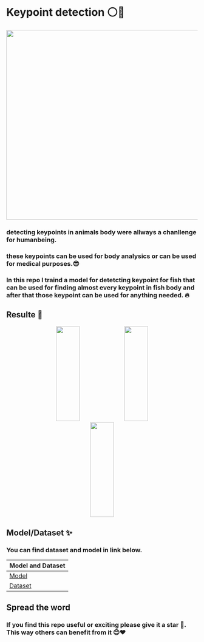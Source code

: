# Keypoint detection ⚪🐠

<img src="https://github.com/user-attachments/assets/ca35c741-d9a2-4aba-86d9-80c72979d85f" width="1100" height="500">




### detecting keypoints in animals body were allways a chanllenge for humanbeing.
### these keypoints can be used for body analysics or can be used for medical purposes.😎

### In this repo I traind a model for detetcting keypoint for fish that can be used for finding almost every keypoint in fish body and after that those keypoint can be used for anything needed. 🔥


Resulte 💪
---


<p align="center" width="100%">
   <img src="https://github.com/user-attachments/assets/8f101250-b1c4-471f-b538-593c85bacee8" width="35%" height="250">
  <img src="https://github.com/user-attachments/assets/a5149ef3-a8e3-46ec-a4b3-bcee22fe71a4"  width="35%" height="250">
  <img src="https://github.com/user-attachments/assets/85f3b616-c158-4fea-a91e-b8d6084c5ded"  width="35%" height="250">
</p>


Model/Dataset ✨
----
### **You can find dataset and model in link below**.
|Model and Dataset |
| ------------- | 
|      [Model]()      |
|      [Dataset](https://universe.roboflow.com/nust-islamabad/mynewproject-1mc0q/dataset/4)  



## Spread the word
### If you find this repo useful or exciting please give it a star 🎇. This way others can benefit from it 😊❤
